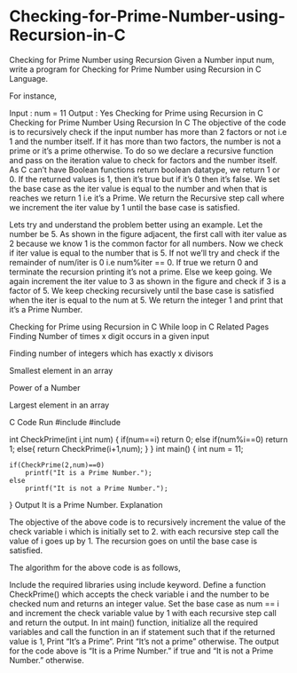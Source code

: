 # Checking-for-Prime-Number-using-Recursion-in-C

Checking for Prime Number using Recursion
Given a Number input num, write a program for Checking for Prime Number using Recursion in C Language.

For instance,

Input : num = 11
Output : Yes
Checking for Prime using Recursion in C
Checking for Prime Number Using Recursion In C
The objective of the code is to recursively check if the input number has more than 2 factors or not i.e 1 and the number itself. If it has more than two factors, the number is not a prime or it’s a prime otherwise. To do so we declare a recursive function and pass on the iteration value to check for factors and the number itself. As C can’t have Boolean functions return boolean datatype, we return 1 or 0. If the returned values is 1, then it’s true but if it’s 0 then it’s false. We set the base case as the iter value is equal to the number and when that is reaches we return 1 i.e it’s a Prime. We return the Recursive step call where we increment the iter value by 1 until the base case is satisfied. 

Lets try and understand the problem better using an example. Let the number be 5. As shown in the figure adjacent, the first call with  iter value as 2 because we know 1 is the common factor for all numbers. Now we check if iter value is equal to the number that is 5. If not we’ll try and check if the remainder of num/iter is 0 i.e num%iter == 0. If true we return 0 and terminate the recursion printing it’s not a prime. Else we keep going. We again increment the iter value to 3 as shown in the figure and check if 3 is a factor of 5. We keep checking recursively until the base case is satisfied when the iter is equal to the num at 5. We return the integer 1 and print that it’s a Prime Number.

Checking for Prime using Recursion in C
While loop in C
Related Pages
Finding Number of times x digit occurs in a given input
 
Finding number of integers which has exactly x divisors
 
Smallest element in an array

Power of a Number

Largest element in an array

C Code
Run
#include 
#include 

int CheckPrime(int i,int num)
{
    if(num==i)
        return 0;
    else
        if(num%i==0)
            return 1;
    else{
        return CheckPrime(i+1,num);
    }
}
int main()
{
    int num = 11;
    
    if(CheckPrime(2,num)==0)
        printf("It is a Prime Number.");
    else
        printf("It is not a Prime Number.");
}
Output
It is a Prime Number.
Explanation

The objective of the above code is to recursively increment the value of the check variable i which is initially set to 2. with each recursive step call the value of i goes up by 1. The recursion goes on until the base case is satisfied.

The algorithm for the above code is as follows,

Include the required libraries using include keyword.
Define a function CheckPrime() which accepts the check variable i and the number to be checked num and returns an integer value.
Set the base case as num == i and increment the check variable value by 1 with each recursive step call and return the output.
In int main() function, initialize all the required variables and call the function in an if statement such that if the returned value is 1, Print “It’s a Prime”. Print “It’s not a prime” otherwise.
The output for the code above is “It is a Prime Number.” if true and “It is not a Prime Number.” otherwise.
